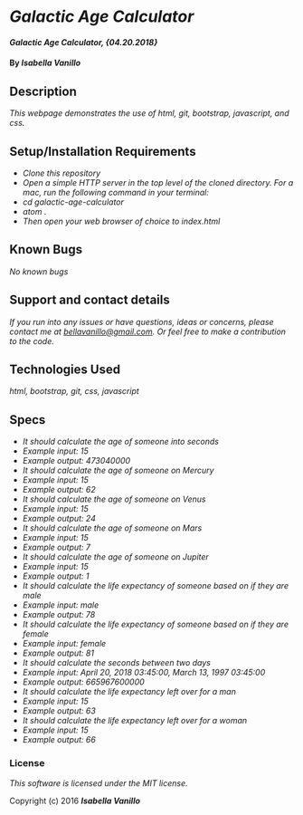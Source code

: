 # _Galactic Age Calculator_


#### _Galactic Age Calculator, {04.20.2018}_

#### By _**Isabella Vanillo**_

## Description

_This webpage demonstrates the use of html, git, bootstrap, javascript, and css._

## Setup/Installation Requirements

* _Clone this repository_
* _Open a simple HTTP server in the top level of the cloned directory. For a mac, run the following command in your terminal:_
* _cd galactic-age-calculator_
* _atom ._
* _Then open your web browser of choice to index.html_

## Known Bugs

_No known bugs_

## Support and contact details

_If you run into any issues or have questions, ideas or concerns, please contact me at bellavanillo@gmail.com. Or feel free to make a contribution to the code._

## Technologies Used

_html, bootstrap, git, css, javascript_

## Specs

* _It should calculate the age of someone into seconds_
 * _Example input: 15_
 * _Example output: 473040000_
* _It should calculate the age of someone on Mercury_
 * _Example input: 15_
 * _Example output: 62_
* _It should calculate the age of someone on Venus_
 * _Example input: 15_
 * _Example output: 24_
* _It should calculate the age of someone on Mars_
 * _Example input: 15_
 * _Example output: 7_
* _It should calculate the age of someone on Jupiter_
 * _Example input: 15_
 * _Example output: 1_
* _It should calculate the life expectancy of someone based on if they are male_
 * _Example input: male_
 * _Example output: 78_
* _It should calculate the life expectancy of someone based on if they are female_
 * _Example input: female_
 * _Example output: 81_
* _It should calculate the seconds between two days_
 * _Example input: April 20, 2018 03:45:00, March 13, 1997 03:45:00_
 * _Example output: 665967600000_
* _It should calculate the life expectancy left over for a man_
 * _Example input: 15_
 * _Example output: 63_
* _It should calculate the life expectancy left over for a woman_
 * _Example input: 15_
 * _Example output: 66_


### License

*This software is licensed under the MIT license.*

Copyright (c) 2016 **_Isabella Vanillo_**
